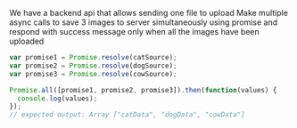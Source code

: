 We have a backend api that allows sending one file to upload
Make multiple async calls to save 3 images to server simultaneously using promise and respond with success message only when all the images have been uploaded

```js
var promise1 = Promise.resolve(catSource);
var promise2 = Promise.resolve(dogSource);
var promise3 = Promise.resolve(cowSource);

Promise.all([promise1, promise2, promise3]).then(function(values) {
  console.log(values);
});
// expected output: Array ["catData", "dogData", "cowData"]
```
